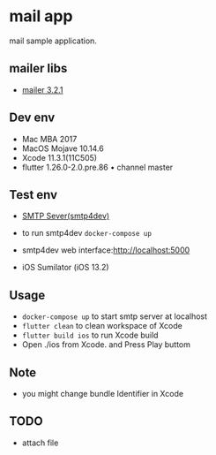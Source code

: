 # mail app

mail sample application.

## mailer libs
- [mailer 3.2.1](https://pub.dev/packages/mailer)

## Dev env

- Mac MBA 2017
- MacOS Mojave 10.14.6
- Xcode 11.3.1(11C505) 
- flutter 1.26.0-2.0.pre.86 • channel master

## Test env

- [SMTP Sever(smtp4dev)](https://github.com/rnwood/smtp4dev)
- to run smtp4dev ```docker-compose up```

- smtp4dev web interface:[http://localhost:5000](http://localhost:5000) 

- iOS Sumilator (iOS 13.2) 

## Usage

- ```docker-compose up``` to start smtp server at localhost
- ```flutter clean``` to clean workspace of Xcode
- ```flutter build ios``` to run Xcode build
- Open ./ios from Xcode. and Press Play buttom

## Note

- you might change bundle Identifier in Xcode


## TODO

- attach file




